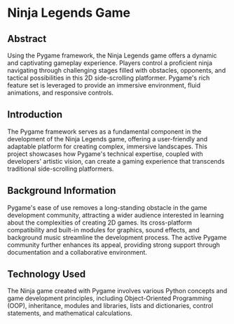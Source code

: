 # Ninja Legends Game

## Abstract

Using the Pygame framework, the Ninja Legends game offers a dynamic and captivating gameplay experience. Players control a proficient ninja navigating through challenging stages filled with obstacles, opponents, and tactical possibilities in this 2D side-scrolling platformer. Pygame's rich feature set is leveraged to provide an immersive environment, fluid animations, and responsive controls.

## Introduction

The Pygame framework serves as a fundamental component in the development of the Ninja Legends game, offering a user-friendly and adaptable platform for creating complex, immersive landscapes. This project showcases how Pygame's technical expertise, coupled with developers' artistic vision, can create a gaming experience that transcends traditional side-scrolling platformers.

## Background Information

Pygame's ease of use removes a long-standing obstacle in the game development community, attracting a wider audience interested in learning about the complexities of creating 2D games. Its cross-platform compatibility and built-in modules for graphics, sound effects, and background music streamline the development process. The active Pygame community further enhances its appeal, providing strong support through documentation and a collaborative environment.

## Technology Used

The Ninja game created with Pygame involves various Python concepts and game development principles, including Object-Oriented Programming (OOP), inheritance, modules and libraries, lists and dictionaries, control statements, and mathematical calculations.
